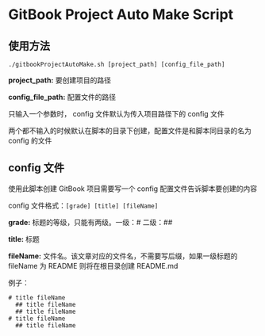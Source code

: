 # GitBook Project Auto Make Script

## 使用方法

`./gitbookProjectAutoMake.sh [project_path] [config_file_path]`

**project_path:** 要创建项目的路径

**config_file_path:** 配置文件的路径

只输入一个参数时， config 文件默认为传入项目路径下的 config 文件

两个都不输入的时候默认在脚本的目录下创建，配置文件是和脚本同目录的名为 config 的文件

## config 文件

使用此脚本创建 GitBook 项目需要写一个 config 配置文件告诉脚本要创建的内容

config 文件格式：`[grade] [title] [fileName]`

**grade:** 标题的等级，只能有两级。一级：# 二级：##

**title:** 标题

**fileName:** 文件名。该文章对应的文件名，不需要写后缀，如果一级标题的 fileName 为 README 则将在根目录创建 README.md

例子：

```
# title fileName
  ## title fileName
  ## title fileName
# title fileName
  ## title fileName
```
